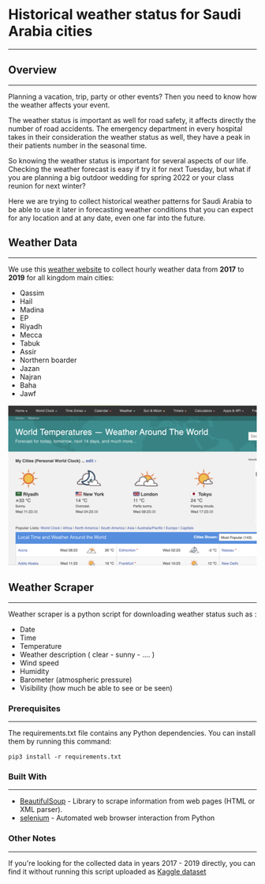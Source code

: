 # Historical weather status for Saudi Arabia cities
----------------

## Overview
-----
Planning a vacation, trip, party or other events? Then you need to know how the weather affects your event.

The weather status is important as well for road safety, it affects directly the number of road accidents. The emergency department in every hospital takes in their consideration the weather status as well, they have a peak in their patients number in the seasonal time.

So knowing the weather status is important for several aspects of our life. Checking the weather forecast is easy if try it for next Tuesday, but what if you are planning a big outdoor wedding for spring 2022 or your class reunion for next winter?

Here we are trying to collect historical weather patterns for Saudi Arabia to be able to use it later in forecasting weather conditions that you can expect for any location and at any date, even one far into the future.



## Weather Data
-----------
We use this [weather website](https://www.timeanddate.com/weather/) to collect hourly weather data from **2017** to **2019** for all kingdom main cities:
- Qassim
- Hail
- Madina
- EP
- Riyadh
- Mecca
- Tabuk
- Assir
- Northern boarder
- Jazan
- Najran
- Baha
- Jawf

![](assets/weather.png)


## Weather Scraper
-----------
Weather scraper is a python script for downloading weather status such as :
- Date
- Time
- Temperature
- Weather description ( clear - sunny - .... )
- Wind speed
- Humidity
- Barometer (atmospheric pressure)
- Visibility (how much be able to see or be seen)


### Prerequisites
-----
The requirements.txt file contains any Python dependencies. You can install them by running this command:

```
pip3 install -r requirements.txt
```

### Built With
------
* [BeautifulSoup](https://pypi.org/project/beautifulsoup4/)  - Library to scrape information from web pages (HTML or XML parser).
* [selenium](https://pypi.org/project/selenium/) - Automated web browser interaction from Python

### Other Notes
-----
If you're looking for the collected data in years 2017 - 2019 directly, you can find it without running this script uploaded as [Kaggle dataset](https://www.kaggle.com/esraamadi/saudi-arabia-weather-history)
